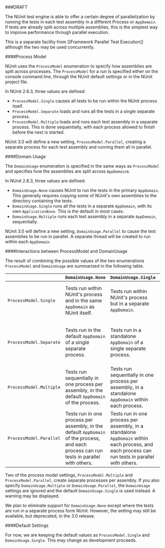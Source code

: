 ###DRAFT

The NUnit test engine is able to offer a certain degree of parallelization by running the tests in each test assembly in a different Process or ```AppDomain```. If tests are already split across multiple assemblies, this is the simplest way to improve performance through parallel execution.

This is a separate facility from [[Framework Parallel Test Execution]] although the two may be used concurrently.

####Process Model

NUnit uses the ```ProcessModel``` enumeration to specify how assemblies are split across processes. The ```ProcessModel``` for a run is specified either on the console command line, through the NUnit default settings or in the NUnit project file.

In NUnit 2.6.3, three values are defined:
  * ```ProcessModel.Single``` causes all tests to be run within the NUnit process itself.
  * ```ProcessModel.Separate``` loads and runs all the tests in a single separate process.
  * `ProcessModel.Multiple` loads and runs each test assembly in a separate process. This is done sequentially, with each process allowed to finish before the next is started.

NUnit 3.0 will define a new setting, `ProcessModel.Parallel`, creating a separate process for each test assembly and running them all in parallel.

####Domain Usage

The ```DomainUsage``` enumeration is specified in the same ways as ```ProcessModel``` and specifies how the assemblies are split across `AppDomain`s.

In NUnit 2.6.3, three values are defined:
  * `DomainUsage.None` causes NUnit to run the tests in the primary `AppDomain`. This generally requires copying some of NUnit's own assemblies to the directory containing the tests.
  * `DomainUsage.Single` runs all the tests in a separate `AppDomain`, with its own `ApplicationBase`. This is the default in most cases.
  * `DomainUsage.Multiple` runs each test assembly in a separate `AppDomain`, sequentially.

NUnit 3.0 will define a new setting, `DomainUsage.Parallel` to cause the test assemblies to be run in parallel. A separate thread will be created to run within each `AppDomain`.

####Interactions between ProcessModel and DomainUsage

The result of combining the possible values of the two enumerations ```ProcessModel``` and ```DomainUsage``` are summarized in the following table.

|                           | ```DomainUsage.None``` | ```DomainUsage.Single``` | ```DomainUsage.Multiple``` | ```DomainUsage.Parallel``` |
|----  | ---------------- | ------------------ | -------------------- | ------------------ |
| ```ProcessModel.Single``` | Tests run within NUnit's process and in the same ```AppDomain``` as NUnit itself. |Tests run within NUnit's process but in a separate ```AppDomain```. | Tests run sequentially within NUnit's process with one ```AppDomain``` for each test assembly. | Tests run within NUnit's process and each assembly runs in its own ```AppDomain```, in parallel with other assemblies. |
| ```ProcessModel.Separate``` | Tests run in the default ```AppDomain``` of a single separate process. | Tests run in a standalone ```AppDomain``` of a single separate process. | Tests run sequentially in single separate process, with one ```AppDomain``` for each assembly. | Tests run in a single separate process, with one ```AppDomain``` for each assembly which can run in parallel with other assemblies. |
| ```ProcessModel.Multiple``` | Tests run sequentially in one process per assembly, in the default ```AppDomain``` of the process. | Tests run sequentially in one process per assembly, in a standalone ```AppDomain``` within each process. | Invalid option, ```DomainUsage.Single``` will be used. | Invalid option, ```DomainUsage.Single``` will be used. |
| ```ProcessModel.Parallel``` | Tests run in one process per assembly, in the default ```AppDomain``` of the process, and each process can run tests in parallel with others. | Tests run in one process per assembly, in a standalone ```AppDomain``` within each process, and each process can run tests in parallel with others. | Invalid option, ```DomainUsage.Single``` will be used. | Invalid option, ```DomainUsage.Single``` will be used. |

Two of the process model settings, `ProcessModel.Multiple` and `ProcessModel.Parallel`, create separate processes per assembly. If you also specify `DomainUsage.Multiple` or `DomainUsage.Parallel`, the `DomainUsage` settings are ignored and the default `DomainUsage.Single` is used instead. A warning may be displayed.

We plan to eliminate support for `DomainUsage.None` except where the tests are run in a separate process form NUnit. However, the setting may still be available, but deprecated, in the 3.0 release.

####Default Settings

For now, we are keeping the default values as `ProcessModel.Single` and `DomainUsage.Single`. This may change as development proceeds.